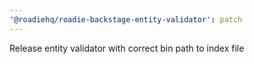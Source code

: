 ```yaml
---
'@roadiehq/roadie-backstage-entity-validator': patch
---
```


Release entity validator with correct bin path to index file
